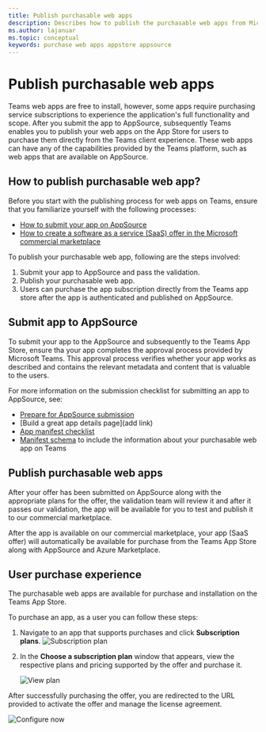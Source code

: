 ```yaml
---
title: Publish purchasable web apps
description: Describes how to publish the purchasable web apps from Microsoft Teams client experience
ms.author: lajanuar
ms.topic: conceptual
keywords: purchase web apps appstore appsource 
---
```


# Publish purchasable web apps

Teams web apps are free to install, however, some apps require purchasing service subscriptions to experience the application's full functionality and scope. After you submit the app to AppSource, subsequently Teams enables you to publish your web apps on the App Store for users to purchase them directly from the Teams client experience. These web apps can have any of the capabilities provided by the Teams platform, such as web apps that are available on AppSource.

## How to publish purchasable web app?

Before you start with the publishing process for web apps on Teams, ensure that you familiarize yourself with the following processes:
- [How to submit your app on AppSource](../../../../appsource/publish.md)
- [How to create a software as a service (SaaS) offer in the Microsoft commercial marketplace](/azure/marketplace/create-new-saas-offer)

To publish your purchasable web app, following are the steps involved:

1. Submit your app to AppSource and pass the validation.
2. Publish your purchasable web app.
3. Users can purchase the app subscription directly from the Teams app store after the app is authenticated and published on AppSource.

## Submit app to AppSource

To submit your app to the AppSource and subsequently to the Teams App Store, ensure tha your app completes the approval process provided by Microsoft Teams. This approval process verifies whether your app works as described and contains the relevant metadata and content that is valuable to the users.

For more information on the submission checklist for submitting an app to AppSource, see:

* [Prepare for AppSource submission](submission-checklist.md)
* [Build a great app details page](add link)
* [App manifest checklist](app-manifest-checklist.md)
* [Manifest schema](https://docs.microsoft.com/microsoftteams/platform/resources/schema/manifest-schema) to include the information about your purchasable web app on Teams

## Publish purchasable web apps

After your offer has been submitted on AppSource along with the appropriate plans for the offer, the validation team will review it and after it passes our validation, the app will be available for you to test and publish it to our commercial marketplace.

After the app is available on our commercial marketplace, your app (SaaS offer) will automatically be available for purchase from the Teams App Store along with AppSource and Azure Marketplace.

## User purchase experience

The purchasable web apps are available for purchase and installation on the Teams App Store.

To purchase an app, as a user you can follow these steps:

1. Navigate to an app that supports purchases and click **Subscription plans**.
    ![Subscription plan](~/assets/images/subscriptionplan.png)

2. In the **Choose a subscription plan** window that appears, view the respective plans and pricing supported by the offer and purchase it.

    ![View plan](~/assets/images/viewplan.png)

After successfully purchasing the offer, you are redirected to the URL provided to activate the offer and manage the license agreement.

![Configure now](~/assets/images/configurenow.png)
